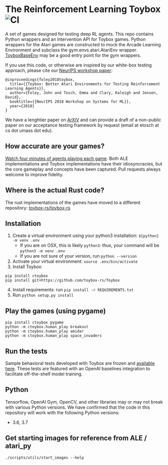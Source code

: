# The Reinforcement Learning Toybox ![CI](https://github.com/toybox-rs/Toybox/workflows/CI/badge.svg)

A set of games designed for testing deep RL agents. This repo contains Python wrappers and an intervention API for Toybox games. Python wrappers for the Atari games are constructed to mock the Arcade Learning Environment and subclass the gym.envs.atari.AtariEnv wrapper. [ToyboxBaseEnv](https://github.com/toybox-rs/Toybox/blob/main/toybox/envs/atari/base.py) may be a good entry point for the gym wrappers.

If you use this code, or otherwise are inspired by our white-box testing approach, please cite our [NeurIPS workshop paper](https://arxiv.org/abs/1812.02850):

```
@inproceedings{foley2018toybox,
  title={{Toybox: Better Atari Environments for Testing Reinforcement Learning Agents}},
  author={Foley, John and Tosch, Emma and Clary, Kaleigh and Jensen, David},
  booktitle={{NeurIPS 2018 Workshop on Systems for ML}},
  year={2018}
}
```

We have a lenghtier paper on [ArXiV](https://arxiv.org/pdf/1905.02825.pdf) and can provide a draft of a non-public paper on our acceptance testing framework by request (email at etosch at cs dot umass dot edu).

## How accurate are your games?

[Watch four minutes of agents playing each game](https://www.youtube.com/watch?v=spx_YQQW1Lw). Both ALE implementations and Toybox implementations have their idiosyncracies, but the core gameplay and concepts have been captured. Pull requests always welcome to improve fidelity.

## Where is the actual Rust code?

The rust implementations of the games have moved to a different repository: [toybox-rs/toybox-rs](https://github.com/toybox-rs/toybox-rs)

## Installation
1. Create a virtual environment using your python3 installation: `${python} -m venv .env`
   * If you are on OSX, this is likely `python3`: thus, your command will be `python3 -m venv .env`
   * If you are not sure of your version, run `python --version`
2. Activate your virtual environment: `source .env/bin/activate`
3. Install Toybox:

```    
pip install ctoybox
pip install git+https://github.com/toybox-rs/Toybox
```
4. Install requirements: run `pip install -r REQUIREMENTS.txt`
5. Run `python setup.py install`


## Play the games (using pygame)

    pip install ctoybox pygame
    python -m ctoybox.human_play breakout
    python -m ctoybox.human_play amidar
    python -m ctoybox.human_play space_invaders

## Run the tests

Sample behavioral tests developed with Toybox are frozen and [available here](https://github.com/toybox-rs/openai-baselines-envs). These tests are featured with an OpenAI baselines integration to facilitate off-the-shelf model training.


## Python

Tensorflow, OpenAI Gym, OpenCV, and other libraries may or may not break with various Python versions. We have confirmed that the code in this repository will work with the following Python versions:

* 3.6, 3.7

## Get starting images for reference from ALE / atari_py

`./scripts/utils/start_images --help` 
